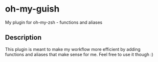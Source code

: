 # oh-my-guish

My plugin for oh-my-zsh - functions and aliases

## Description

This plugin is meant to make my workflow more efficient by adding functions and aliases that make sense for me.
Feel free to use it though :)
